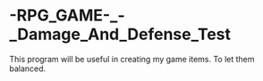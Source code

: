 # -RPG_GAME-_-_Damage_And_Defense_Test
This program will be useful in creating my game items. To let them balanced.
